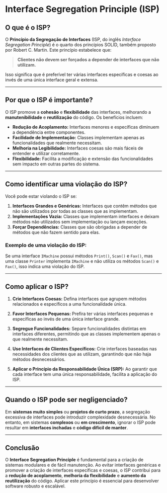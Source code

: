# Interface Segregation Principle (ISP)

## O que é o ISP?

O **Princípio da Segregação de Interfaces** (ISP, do inglês *Interface Segregation Principle*) é o quarto dos princípios
SOLID, também proposto por Robert C. Martin. Este princípio estabelece que:

> **Clientes não devem ser forçados a depender de interfaces que não utilizam.**

Isso significa que é preferível ter várias interfaces específicas e coesas ao invés de uma única interface geral e
extensa.

---

## Por que o ISP é importante?

O ISP promove a **cohesão** e **flexibilidade** das interfaces, melhorando a **manutenibilidade** e **reutilização** do
código. Os benefícios incluem:

- **Redução de Acoplamento:** Interfaces menores e específicas diminuem a dependência entre componentes.
- **Facilidade de Implementação:** Classes implementam apenas as funcionalidades que realmente necessitam.
- **Melhoria na Legibilidade:** Interfaces coesas são mais fáceis de entender e utilizar corretamente.
- **Flexibilidade:** Facilita a modificação e extensão das funcionalidades sem impacto em outras partes do sistema.

---

## Como identificar uma violação do ISP?

Você pode estar violando o ISP se:

1. **Interfaces Grandes e Genéricas:** Interfaces que contêm métodos que não são utilizados por todas as classes que as
   implementam.
2. **Implementações Vazia:** Classes que implementam interfaces e deixam métodos não utilizados sem implementação ou
   lançam exceções.
3. **Forçar Dependências:** Classes que são obrigadas a depender de métodos que não fazem sentido para elas.

### Exemplo de uma violação do ISP:

Se uma interface `IMachine` possui métodos `Print()`, `Scan()` e `Fax()`, mas uma classe `Printer` implementa `IMachine`
e não utiliza os métodos `Scan()` e `Fax()`, isso indica uma violação do ISP.

---

## Como aplicar o ISP?

1. **Crie Interfaces Coesas:** Defina interfaces que agrupem métodos relacionados e específicos a uma funcionalidade
   única.

2. **Favor Interfaces Pequenas:** Prefira ter várias interfaces pequenas e específicas ao invés de uma única interface
   grande.

3. **Segregue Funcionalidades:** Separe funcionalidades distintas em interfaces diferentes, permitindo que as classes
   implementem apenas o que realmente necessitam.

4. **Use Interfaces de Clientes Específicos:** Crie interfaces baseadas nas necessidades dos clientes que as utilizam,
   garantindo que não haja métodos desnecessários.

5. **Aplicar o Princípio da Responsabilidade Única (SRP):** Ao garantir que cada interface tem uma única
   responsabilidade, facilita a aplicação do ISP.

---

## Quando o ISP pode ser negligenciado?

Em **sistemas muito simples** ou **projetos de curto prazo**, a segregação excessiva de interfaces pode introduzir
complexidade desnecessária. No entanto, em sistemas **complexos** ou **em crescimento**, ignorar o ISP pode resultar em
**interfaces inchadas** e **código difícil de manter**.

---

## Conclusão

O **Interface Segregation Principle** é fundamental para a criação de sistemas modulares e de fácil manutenção. Ao
evitar interfaces genéricas e promover a criação de interfaces específicas e coesas, o ISP contribui para a **redução de
acoplamento**, **melhoria da flexibilidade** e **aumento da reutilização** do código. Aplicar este princípio é essencial
para desenvolver software robusto e escalável.
